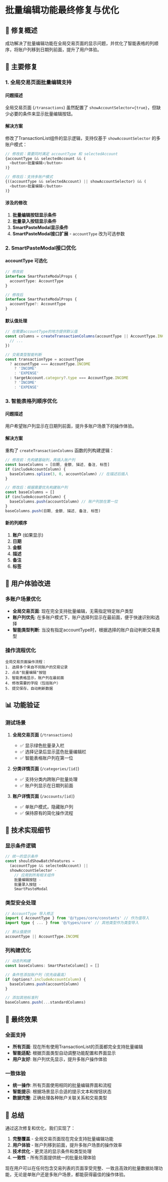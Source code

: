 # 批量编辑功能最终修复与优化

## 🎯 修复概述

成功解决了批量编辑功能在全局交易页面的显示问题，并优化了智能表格的列顺序，将账户列移到日期列前面，提升了用户体验。

## 🔧 主要修复

### 1. 全局交易页面批量编辑支持

#### 问题描述

全局交易页面 (`/transactions`) 虽然配置了
`showAccountSelector={true}`，但缺少必要的条件来显示批量编辑按钮。

#### 解决方案

修改了TransactionList组件的显示逻辑，支持仅基于 `showAccountSelector` 的多账户模式：

```typescript
// 修改前：需要同时满足 accountType 和 selectedAccount
{accountType && selectedAccount && (
  <button>批量编辑</button>
)}

// 修改后：支持多账户模式
{((accountType && selectedAccount) || showAccountSelector) && (
  <button>批量编辑</button>
)}
```

#### 涉及的修改

1. **批量编辑按钮显示条件**
2. **批量录入按钮显示条件**
3. **SmartPasteModal显示条件**
4. **SmartPasteModal接口扩展** - `accountType` 改为可选参数

### 2. SmartPasteModal接口优化

#### accountType 可选化

```typescript
// 修改前
interface SmartPasteModalProps {
  accountType: AccountType
}

// 修改后
interface SmartPasteModalProps {
  accountType?: AccountType
}
```

#### 默认值处理

```typescript
// 在需要accountType的地方提供默认值
const columns = createTransactionColumns(accountType || AccountType.INCOME, {
  // ...
})

// 交易类型智能判断
const transactionType = accountType
  ? accountType === AccountType.INCOME
    ? 'INCOME'
    : 'EXPENSE'
  : targetAccount.category?.type === AccountType.INCOME
    ? 'INCOME'
    : 'EXPENSE'
```

### 3. 智能表格列顺序优化

#### 问题描述

用户希望账户列显示在日期列前面，提升多账户场景下的操作体验。

#### 解决方案

重构了 `createTransactionColumns` 函数的列构建逻辑：

```typescript
// 修改前：先构建基础列，再插入账户列
const baseColumns = [日期, 金额, 描述, 备注, 标签]
if (includeAccountColumn) {
  baseColumns.splice(3, 0, accountColumn) // 在描述后插入
}

// 修改后：根据需要优先构建账户列
const baseColumns = []
if (includeAccountColumn) {
  baseColumns.push(accountColumn) // 账户列放在第一位
}
baseColumns.push(日期, 金额, 描述, 备注, 标签)
```

#### 新的列顺序

1. **账户** (如果显示)
2. **日期**
3. **金额**
4. **描述**
5. **备注**
6. **标签**

## 🎨 用户体验改进

### 多账户场景优化

- **全局交易页面**: 现在完全支持批量编辑，无需指定特定账户类型
- **账户列优先**: 在多账户模式下，账户选择列显示在最前面，便于快速识别和选择
- **智能类型判断**: 当没有指定accountType时，根据选择的账户自动判断交易类型

### 操作流程优化

```
全局交易页面操作流程：
1. 选择多个来自不同账户的交易记录
2. 点击"批量编辑"按钮
3. 智能表格显示，账户列在最前面
4. 修改需要的字段（包括账户）
5. 提交保存，自动刷新数据
```

## 📊 功能验证

### 测试场景

1. **全局交易页面** (`/transactions`)

   - ✅ 显示绿色批量录入栏
   - ✅ 选择记录后显示蓝色批量编辑栏
   - ✅ 智能表格账户列在第一位

2. **分类详情页面** (`/categories/[id]`)

   - ✅ 支持分类内跨账户批量处理
   - ✅ 账户列显示在日期列前面

3. **账户详情页面** (`/accounts/[id]`)
   - ✅ 单账户模式，隐藏账户列
   - ✅ 保持原有的简化操作流程

## 🔄 技术实现细节

### 显示条件逻辑

```typescript
// 统一的显示条件
const shouldShowBatchFeatures =
  (accountType && selectedAccount) ||
  showAccountSelector -
    // 应用到所有相关组件
    批量编辑按钮 -
    批量录入按钮 -
    SmartPasteModal
```

### 类型安全处理

```typescript
// AccountType 导入修正
import { AccountType } from '@/types/core/constants' // 作为值导入
import type { ... } from '@/types/core' // 其他类型作为类型导入

// 默认值提供
accountType || AccountType.INCOME
```

### 列构建优化

```typescript
// 动态列构建
const baseColumns: SmartPasteColumn[] = []

// 条件性添加账户列（优先级最高）
if (options?.includeAccountColumn) {
  baseColumns.push(accountColumn)
}

// 添加其他标准列
baseColumns.push(...standardColumns)
```

## 🎯 最终效果

### 全面支持

- **所有页面**: 现在所有使用TransactionList的页面都完全支持批量编辑
- **智能适配**: 根据页面类型自动调整功能配置和界面显示
- **用户友好**: 账户列优先显示，提升多账户操作体验

### 一致体验

- **统一操作**: 所有页面使用相同的批量编辑界面和流程
- **智能提示**: 根据场景显示合适的提示文本和按钮状态
- **数据完整**: 正确处理各种账户关联关系和交易类型

## 📝 总结

通过这次修复和优化，我们实现了：

1. **完整覆盖** - 全局交易页面现在完全支持批量编辑功能
2. **用户体验** - 账户列移到前面，提升多账户场景的操作效率
3. **技术优化** - 更灵活的显示条件和类型处理
4. **一致性** - 所有页面提供统一的批量处理体验

现在用户可以在任何包含交易列表的页面享受完整、一致且高效的批量数据处理功能，无论是单账户还是多账户场景，都能获得最佳的操作体验。

